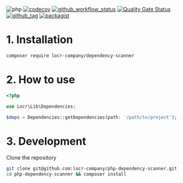 ![php](https://img.shields.io/badge/php-%3E%3D%208.1-8892BF.svg)
[![codecov](https://codecov.io/gh/locr-company/php-dependency-scanner/branch/main/graph/badge.svg?token=FsUYYO0nve)](https://codecov.io/gh/locr-company/php-dependency-scanner)
[![github_workflow_status](https://img.shields.io/github/actions/workflow/status/locr-company/php-dependency-scanner/php.yml)](https://github.com/locr-company/php-dependency-scanner/actions/workflows/php.yml)
[![Quality Gate Status](https://sonarcloud.io/api/project_badges/measure?project=locr-company_php-dependency-scanner&metric=alert_status)](https://sonarcloud.io/summary/new_code?id=locr-company_php-dependency-scanner)
[![github_tag](https://img.shields.io/github/v/tag/locr-company/php-dependency-scanner)](https://github.com/locr-company/php-dependency-scanner/tags)
[![packagist](https://img.shields.io/packagist/v/locr-company/dependency-scanner)](https://packagist.org/packages/locr-company/dependency-scanner)

# 1. Installation

```bash
composer require locr-company/dependency-scanner
```

# 2. How to use

```php
<?php

use Locr\Lib\Dependencies;

$deps = Dependencies::getDependencies(path: '/path/to/project');
```

# 3. Development

Clone the repository

```bash
git clone git@github.com:locr-company/php-dependency-scanner.git
cd php-dependency-scanner && composer install
```